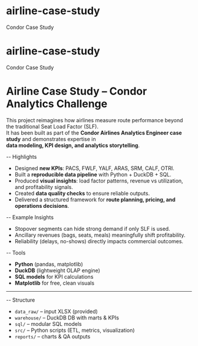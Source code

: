 # airline-case-study
Condor Case Study

# airline-case-study
Condor Case Study

# Airline Case Study – Condor Analytics Challenge

This project reimagines how airlines measure route performance beyond the traditional Seat Load Factor (SLF).  
It has been built as part of the **Condor Airlines Analytics Engineer case study** and demonstrates expertise in  
**data modeling, KPI design, and analytics storytelling**.

-- Highlights
- Designed **new KPIs**: PACS, FWLF, YALF, ARAS, SRM, CALF, OTRI.
- Built a **reproducible data pipeline** with Python + DuckDB + SQL.
- Produced **visual insights**: load factor patterns, revenue vs utilization, and profitability signals.
- Created **data quality checks** to ensure reliable outputs.
- Delivered a structured framework for **route planning, pricing, and operations decisions**.

-- Example Insights
- Stopover segments can hide strong demand if only SLF is used.  
- Ancillary revenues (bags, seats, meals) meaningfully shift profitability.  
- Reliability (delays, no-shows) directly impacts commercial outcomes.  

-- Tools
- **Python** (pandas, matplotlib)  
- **DuckDB** (lightweight OLAP engine)  
- **SQL models** for KPI calculations  
- **Matplotlib** for free, clean visuals  

---

-- Structure
- `data_raw/` – input XLSX (provided)  
- `warehouse/` – DuckDB DB with marts & KPIs  
- `sql/` – modular SQL models  
- `src/` – Python scripts (ETL, metrics, visualization)  
- `reports/` – charts & QA outputs  
